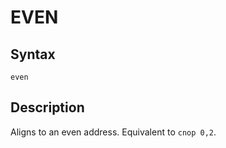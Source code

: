 # EVEN

## Syntax
```assembly
even
```

## Description
Aligns to an even address.
Equivalent to `cnop 0,2`.
